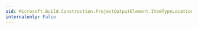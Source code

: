 ```yaml
---
uid: Microsoft.Build.Construction.ProjectOutputElement.ItemTypeLocation
internalonly: False
---
```

